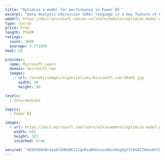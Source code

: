 ```yaml
---
title: "Optimize a model for performance in Power BI "
excerpt: "Data Analysis eXpression (DAX) language is a key feature of Power BI. It is used to create calculated columns, calculated tables, and measures. In this module, you will learn how to use DAX to solve typical analytics problems. You will learn about one of the most popular DAX functions, CALCULATE, and how it can override the default behavior of Power BI."
webUrl: https://docs.microsoft.com/en-us/learn/modules/optimize-model-power-bi/
type: course
price: Free
length: PT43M
ratings:
  count: 3609
  average: 4.771959
heat: 64

provider:
  name: Microsoft Learn
  domain: microsoft.com
  images:
    - url: /assets/images/organizations/microsoft.com-50x50.jpg
      width: 50
      height: 50

levels:
  - Intermediate

topics:
  - Power BI

images:
  - url: https://docs.microsoft.com/learn/achievements/optimize-model-power-bi-social.png
    width: 643
    height: 321
    isCached: true

secured: "4CKVU5Hh0+3oydlGHMaRbJiIgnRzaMn6x+osbDsVOngOgZ3tXn8I7kKwuKUlHgGUktK4CXSFQwqCNQTnsN7fas7HM0ohy9pTA6jNdMk+DQQ26oeofoXJfzBvgs8BEChiIh/dpNaL/fTOf6Hnwr37X9RSO4Y+41P905KDBCJFI+UP+XpsBpwuKZeEPspUoFu7/QqrZqVWideqMgIUKWiJZiQMXnXEnIs2e+U8M4fxf7gBCFqtpOeKPWwt7TJke6zuBpM1DVuVlTtZ/hfhgTIcwCW3BKgI1jboRi9Fvm8UyQ5iA1olvE7nOF+IqvQqaeuFYGBTngsmpxk8jvVm5oWq5Rl9e7eeaoRY7gZriDmwL1eaTyUmFSsMlTCOdgNefmD4bMb2ctLUWr7x8A4N6kl1VpIeYe1gS+Q2exjoEiAW6W4=;vtpvlOTMKkiqxJ2YSa8sfw=="
---
```


